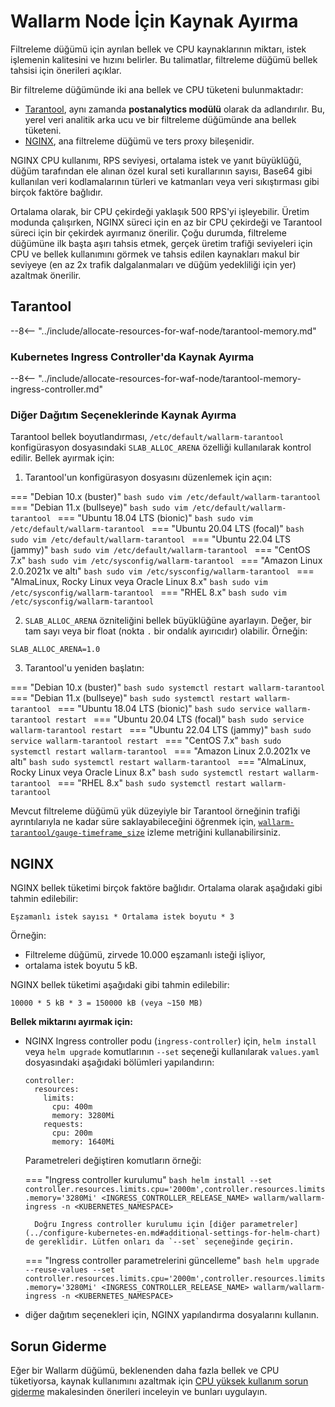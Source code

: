 # Wallarm Node İçin Kaynak Ayırma

Filtreleme düğümü için ayrılan bellek ve CPU kaynaklarının miktarı, istek işlemenin kalitesini ve hızını belirler. Bu talimatlar, filtreleme düğümü bellek tahsisi için önerileri açıklar.

Bir filtreleme düğümünde iki ana bellek ve CPU tüketeni bulunmaktadır:

* [Tarantool](#tarantool), aynı zamanda **postanalytics modülü** olarak da adlandırılır. Bu, yerel veri analitik arka ucu ve bir filtreleme düğümünde ana bellek tüketeni.
* [NGINX](#nginx), ana filtreleme düğümü ve ters proxy bileşenidir. 

NGINX CPU kullanımı, RPS seviyesi, ortalama istek ve yanıt büyüklüğü, düğüm tarafından ele alınan özel kural seti kurallarının sayısı, Base64 gibi kullanılan veri kodlamalarının türleri ve katmanları veya veri sıkıştırması gibi birçok faktöre bağlıdır.

Ortalama olarak, bir CPU çekirdeği yaklaşık 500 RPS'yi işleyebilir. Üretim modunda çalışırken, NGINX süreci için en az bir CPU çekirdeği ve Tarantool süreci için bir çekirdek ayırmanız önerilir. Çoğu durumda, filtreleme düğümüne ilk başta aşırı tahsis etmek, gerçek üretim trafiği seviyeleri için CPU ve bellek kullanımını görmek ve tahsis edilen kaynakları makul bir seviyeye (en az 2x trafik dalgalanmaları ve düğüm yedekliliği için yer) azaltmak önerilir.

## Tarantool

--8<-- "../include/allocate-resources-for-waf-node/tarantool-memory.md"

### Kubernetes Ingress Controller'da Kaynak Ayırma

--8<-- "../include/allocate-resources-for-waf-node/tarantool-memory-ingress-controller.md"

### Diğer Dağıtım Seçeneklerinde Kaynak Ayırma

Tarantool bellek boyutlandırması, `/etc/default/wallarm-tarantool` konfigürasyon dosyasındaki `SLAB_ALLOC_ARENA` özelliği kullanılarak kontrol edilir. Bellek ayırmak için:

<ol start="1"><li>Tarantool'un konfigürasyon dosyasını düzenlemek için açın:</li></ol>

=== "Debian 10.x (buster)"
    ```bash
    sudo vim /etc/default/wallarm-tarantool
    ```
=== "Debian 11.x (bullseye)"
    ```bash
    sudo vim /etc/default/wallarm-tarantool
    ```
=== "Ubuntu 18.04 LTS (bionic)"
    ```bash
    sudo vim /etc/default/wallarm-tarantool
    ```
=== "Ubuntu 20.04 LTS (focal)"
    ```bash
    sudo vim /etc/default/wallarm-tarantool
    ```
=== "Ubuntu 22.04 LTS (jammy)"
    ```bash
    sudo vim /etc/default/wallarm-tarantool
    ```
=== "CentOS 7.x"
    ```bash
    sudo vim /etc/sysconfig/wallarm-tarantool
    ```
=== "Amazon Linux 2.0.2021x ve altı"
    ```bash
    sudo vim /etc/sysconfig/wallarm-tarantool
    ```
=== "AlmaLinux, Rocky Linux veya Oracle Linux 8.x"
    ```bash
    sudo vim /etc/sysconfig/wallarm-tarantool
    ```
=== "RHEL 8.x"
    ```bash
    sudo vim /etc/sysconfig/wallarm-tarantool
    ```

<ol start="2"><li><code>SLAB_ALLOC_ARENA</code> özniteliğini bellek büyüklüğüne ayarlayın. Değer, bir tam sayı veya bir float (nokta <code>.</code> bir ondalık ayırıcıdır) olabilir. Örneğin:</li></ol>

```
SLAB_ALLOC_ARENA=1.0
```

<ol start="3"><li>Tarantool'u yeniden başlatın:</li></ol>

=== "Debian 10.x (buster)"
    ```bash
    sudo systemctl restart wallarm-tarantool
    ```
=== "Debian 11.x (bullseye)"
    ```bash
    sudo systemctl restart wallarm-tarantool
    ```
=== "Ubuntu 18.04 LTS (bionic)"
    ```bash
    sudo service wallarm-tarantool restart
    ```
=== "Ubuntu 20.04 LTS (focal)"
    ```bash
    sudo service wallarm-tarantool restart
    ```
=== "Ubuntu 22.04 LTS (jammy)"
    ```bash
    sudo service wallarm-tarantool restart
    ```
=== "CentOS 7.x"
    ```bash
    sudo systemctl restart wallarm-tarantool
    ```
=== "Amazon Linux 2.0.2021x ve altı"
    ```bash
    sudo systemctl restart wallarm-tarantool
    ```
=== "AlmaLinux, Rocky Linux veya Oracle Linux 8.x"
    ```bash
    sudo systemctl restart wallarm-tarantool
    ```
=== "RHEL 8.x"
    ```bash
    sudo systemctl restart wallarm-tarantool
    ```

Mevcut filtreleme düğümü yük düzeyiyle bir Tarantool örneğinin trafiği ayrıntılarıyla ne kadar süre saklayabileceğini öğrenmek için, [`wallarm-tarantool/gauge-timeframe_size`](../monitoring/available-metrics.md#time-of-storing-requests-in-the-postanalytics-module-in-seconds) izleme metriğini kullanabilirsiniz.


## NGINX

NGINX bellek tüketimi birçok faktöre bağlıdır. Ortalama olarak aşağıdaki gibi tahmin edilebilir:

```
Eşzamanlı istek sayısı * Ortalama istek boyutu * 3
```

Örneğin:

* Filtreleme düğümü, zirvede 10.000 eşzamanlı isteği işliyor,
* ortalama istek boyutu 5 kB.

NGINX bellek tüketimi aşağıdaki gibi tahmin edilebilir:

```
10000 * 5 kB * 3 = 150000 kB (veya ~150 MB)
```

**Bellek miktarını ayırmak için:**

* NGINX Ingress controller podu (`ingress-controller`) için, `helm install` veya `helm upgrade` komutlarının `--set` seçeneği kullanılarak `values.yaml` dosyasındaki aşağıdaki bölümleri yapılandırın:
    ```
    controller:
      resources:
        limits:
          cpu: 400m
          memory: 3280Mi
        requests:
          cpu: 200m
          memory: 1640Mi
    ```

    Parametreleri değiştiren komutların örneği:

    === "Ingress controller kurulumu"
        ```bash
        helm install --set controller.resources.limits.cpu='2000m',controller.resources.limits.memory='3280Mi' <INGRESS_CONTROLLER_RELEASE_NAME> wallarm/wallarm-ingress -n <KUBERNETES_NAMESPACE>
        ```

        Doğru Ingress controller kurulumu için [diğer parametreler](../configure-kubernetes-en.md#additional-settings-for-helm-chart) de gereklidir. Lütfen onları da `--set` seçeneğinde geçirin.
    === "Ingress controller parametrelerini güncelleme"
        ```bash
        helm upgrade --reuse-values --set controller.resources.limits.cpu='2000m',controller.resources.limits.memory='3280Mi' <INGRESS_CONTROLLER_RELEASE_NAME> wallarm/wallarm-ingress -n <KUBERNETES_NAMESPACE>
        ```

* diğer dağıtım seçenekleri için, NGINX yapılandırma dosyalarını kullanın.

## Sorun Giderme

Eğer bir Wallarm düğümü, beklenenden daha fazla bellek ve CPU tüketiyorsa, kaynak kullanımını azaltmak için [CPU yüksek kullanım sorun giderme](../../faq/cpu.md) makalesinden önerileri inceleyin ve bunları uygulayın.